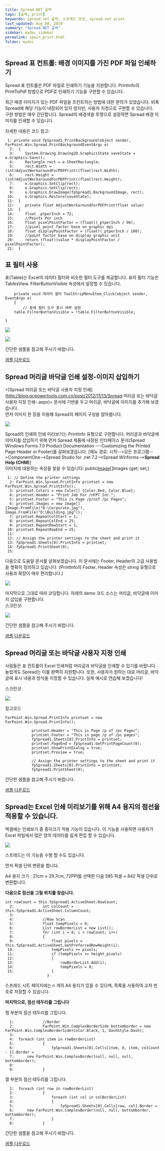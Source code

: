 ```yaml
---
title: Spread.NET 출력
tags: [출력, print]
keywords: spread.net 출력, 스프레드 닷넷, spread.net print
last_updated: Aug 08, 2019
summary: "Spread.NET 출력"
sidebar: mydoc_sidebar
permalink: spwin_print.html
folder: mydoc
---
```



## Spread 표 컨트롤: 배경 이미지를 가진 PDF 파일 인쇄하기

Spread 표 컨트롤은 PDF 파일로 인쇄하기 기능을 지원합니다. Printinfo의 PrintToPdf 방법으로 PDF로 인쇄하기 기능을 구현할 수 있습니다.

최근 배경 이미지가 있는 PDF 파일을 프린트하는 방법에 대한 문의가 있었습니다. 비록 Spread에 해당 기능이 내장되어 있지 않지만, 사용자 지정으로 구현할 수 있습니다.  
구현 방법은 매우 간단합니다. Spread의 배경색을 투명으로 설정하면 Spread 배경 이미지를 인쇄할 수 있습니다.

자세한 내용은 코드 참고:

```
 1: private void fpSpread1_PrintBackground(object sender, FarPoint.Win.Spread.PrintBackgroundEventArgs e)
  2:  {
  3:     System.Drawing.Drawing2D.GraphicsState saveState = e.Graphics.Save();
  4:     Rectangle rect = e.SheetRectangle;
  5:     rect.Width = (int)AdjustWorkaroundForPDFPrint((float)rect.Width);
  6:     rect.Height = (int)AdjustWorkaroundForPDFPrint((float)rect.Height);
  7:     e.Graphics.SetClip(rect);
  8:     e.Graphics.SetClip(rect);
  9:     e.Graphics.DrawImage(fpSpread1.BackgroundImage, rect);
 10:     e.Graphics.Restore(saveState);
 11:  }
 12:     private float AdjustWorkaroundForPDFPrint(float value)
 13:  {
 14:     float _ptperInch = 72;
 15:     //Points Per inch
 16:     float pixelPointFactor = (float)(_ptperInch / 96);
 17:     //pixel point factor base on graphic dpi
 18:     float displayPointFactor = (float)(_ptperInch / 100);
 19:     //point factor base on display graphic unit
 20:     return (float)(value * displayPointFactor / pixelPointFactor);
 21:  }
```

  

## 표 필터 사용

표(Table)는 Excel의 데이터 필터와 비슷한 필터 도구를 제공합니다. 표의 필터 기능은 TablesView. FilterButtonVisible 속성에서 설정할 수 있습니다.

```
    private void 데이터 필터 ToolStripMenuItem_Click(object sender, EventArgs e)
    {
        // 표에 필터 도구 표시 여부 설정
	table.FilterButtonVisible = !table.FilterButtonVisible;

}
```

![](https://www.grapecity.co.kr/images/training/spread/tc_winforms6-1-1.png)

  

![](https://www.grapecity.co.kr/images/training/spread/tc_winforms6-1-2.png)

  

간단한 샘플을 참고해 주시기 바랍니다.

  

[샘플 다운로드](https://www.grapecity.co.kr/files/Samples/WinformsSample/PrintToPDFWithBackGroundImage_CS.zip)


## Spread 머리글 바닥글 인쇄 설정-이미지 삽입하기

<[Spread 머리글 또는 바닥글 사용자 지정 인쇄](http://blog.gcpowertools.com.cn/post/2012/11/13/Spread 머리글 또는 바닥글 사용자 지정 인쇄-.aspx)> 문서에 기반을 두고 머리글, 바닥글에 이미지를 추가해 보겠습니다.  
먼저 이미지 한 장을 이용해 Spread의 페이지 구성을 알아봅니다.

  

![](https://www.grapecity.co.kr/images/training/spread/tc_winforms6-2-1.png)

  

Spread의 인쇄와 인쇄 미리보기는 PrintInfo 유형으로 구현합니다. 머리글과 바닥글에 이미지를 삽입하기 위해 먼저 Spread 제품에 내장된 인터페이스 문서(Spread Windows Forms 7.0 Product Documentation ---Customizing the Printed Page Header or Footer)를 살펴보겠습니다. [메뉴 경로: 시작-->모든 프로그램-->ComponentOne—>Spread Studio for .net 7.2—>Spread Winforms-->**Spread Help (CHM)**]  
이미지에 대응하는 속성을 찾을 수 있습니다: public[Image[]](http://blog.gcpowertools.com.cn/post/Spread_Header_Footer_Insert_picture.aspx)Images {get; set;}

```
 1: // Define the printer settings
  2: FarPoint.Win.Spread.PrintInfo printset = new FarPoint.Win.Spread.PrintInfo(); 
  3: printset.Colors = new Color[] {Color.Red, Color.Blue}; 
  4: printset.Header = "Print Job For /nFPT Inc."; 
  5: printset.Footer = "This is Page /p/nof /pc Pages"; 
  6: printset.Images = new Image[] {Image.FromFile("D:\Corporate.jpg"), Image.FromFile("D:\Building.jpg")}; 
  7: printset.RepeatColStart = 1; 
  8: printset.RepeatColEnd = 25; 
  9: printset.RepeatRowStart = 1; 
 10: printset.RepeatRowEnd = 25; 
 11: 
 12: // Assign the printer settings to the sheet and print it
 13: fpSpread1.Sheets[0].PrintInfo = printset; 
 14: fpSpread1.PrintSheet(0);
 15: 
```

다음으로 <Customizing the Printed Page Header or Footer> 도움말 문서를 살펴보겠습니다. 이 문서에는 Footer, Header의 고급 사용법을 명확히 정의하고 있습니다. (PrintInfo의 Footer, Header 속성은 string 유형으로 사용과 확장이 매우 편리합니다.)

![](https://www.grapecity.co.kr/images/training/spread/tc_winforms6-2-2.png)

  

마지막으로 그대로 따라 코딩합니다. 아래의 demo 코드 소스는 머리글, 바닥글에 이미지 삽입을 구현합니다.  
스크린샷:

![](https://www.grapecity.co.kr/images/training/spread/tc_winforms6-2-3.png)

  

간단한 샘플을 참고해 주시기 바랍니다.

  

[샘플 다운로드](http://www.grapecity.co.kr/files/Samples/WinformsSample/PrintHeaderFooterDemo.zip)


## Spread 머리글 또는 바닥글 사용자 지정 인쇄

사람들은 표 컨트롤이 Excel 인쇄처럼 머리글과 바닥글을 인쇄할 수 있기를 바랍니다. 놀랍게도 Spread는 이를 완벽히 지원합니다. 또한, 사용자가 원하는 대로 머리글, 바닥글에 표시 내용과 방식을 지정할 수 있습니다. 실제 예시로 연습해 보겠습니다!

  

스크린샷

![](https://www.grapecity.co.kr/images/training/spread/tc_winforms6-3-1.png)

  

참고코드

```
FarPoint.Win.Spread.PrintInfo printset = new FarPoint.Win.Spread.PrintInfo();

            printset.Header = "This is Page /p of /pc Pages";
            printset.Footer = "This is page /p of /pc pages";
            fpSpread1.Sheets[0].PrintInfo = printset;
            printset.PageEnd = fpSpread1.GetPrintPageCount(0);
            printset.ShowPrintDialog = true;
            printset.Preview = true;

            // Assign the printer settings to the sheet and print it
            fpSpread1.Sheets[0].PrintInfo = printset;
            fpSpread1.PrintSheet(0);
```

간단한 샘플을 참고해 주시기 바랍니다.

  

[샘플 다운로드](https://www.grapecity.co.kr/files/Samples/WinformsSample/pagenumber_frozenrow.zip)


## Spread는 Excel 인쇄 미리보기를 위해 A4 용지의 점선을 적용할 수 있습니다.

엑셀에는 인쇄보기 중 종이크기 적용 기능이 있습니다. 이 기능을 사용하면 사용자가 Excel 파일에서 많은 양의 데이터를 쉽게 편집 할 수 있습니다.

![](https://www.grapecity.co.kr/images/training/spread/tc_winforms6-4-1.gif)

  

스프레드는 이 기능을 수행 할 수도 있습니다.

먼저 픽셀 단위 변환을 합니다.

A4 용지 크기 : 21cm × 29.7cm, 72PPI를 선택한 다음 595 픽셀 × 842 픽셀 단위로 변환합니다.

**다음으로 점선을 그릴 위치를 찾습니다.**

```
int rowCount = this.fpSpread1.ActiveSheet.RowCount;
  2:             int colCount = this.fpSpread1.ActiveSheet.ColumnCount;
  3: 
  4:             //Row Scan
  5:             float tempPixels = 0;
  6:             List rowBorderList = new List();
  7:             for (int i = 0; i < rowCount; i++)
  8:             {
  9:                 float pixels = this.fpSpread1.ActiveSheet.GetPreferredRowHeight(i);
 10:                 tempPixels += pixels;
 11:                 if (tempPixels >= height_pixels)
 12:                 {
 13:                     rowBorderList.Add(i);
 14:                     tempPixels = 0;
 15:                 }
                   }
```

스프레드 시트 페이지에는 n 개의 A4 용지가 있을 수 있으며, 목록을 사용하여 교차 번호로 저장할 수 있습니다.

**마지막으로, 점선 테두리를 그립니다**

행 부분의 점선 테두리를 그립니다.

  

```
  1:             //Border
  2:             FarPoint.Win.ComplexBorderSide bottomborder = new FarPoint.Win.ComplexBorderSide(Color.Black, 1, DashStyle.Dash);
  3: 
  4:  foreach (int item in rowBorderList)
  5:             {
  6:                 fpSpread1.Sheets[0].Cells[item, 0, item, colCount - 1].Border =
  7:      new FarPoint.Win.ComplexBorder(null, null, null, bottomborder);
  8: 
  9:             }
```

열 부분의 점선 테두리를 그립니다.

```
  1:  foreach (int row in rowBorderList)
  2:             {
  3:                 foreach (int col in colBorderList)
  4:                 {
  5:                     fpSpread1.Sheets[0].Cells[row, col].Border =
  6:      new FarPoint.Win.ComplexBorder(null, null, bottomborder, bottomborder);
  7:                 }
  8:             }
```

간단한 샘플을 참고해 주시기 바랍니다.

  

[샘플 다운로드](https://www.grapecity.co.kr/files/Samples/WinformsSample/Spread_WF_PrintPreview.zip)